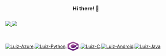 ##

<div align="center">

### Hi there! 🚀
</div>

##

<div>
  <a href="https://github.com/luiz-08">
  <img width="42%" src="https://github-readme-stats.vercel.app/api?username=luiz-08&show_icons=true&theme=dark&include_all_commits=true&count_private=true"/>
  <img width="52%" src="https://github-readme-stats.vercel.app/api/top-langs/?username=luiz-08&layout=compact&langs_count=7&theme=dark"/>
</div>

##

<div style="display: inline_block"><br>
  <img align="center" alt="Luiz-Azure" height="30" width="40" src="https://cdn.jsdelivr.net/gh/devicons/devicon/icons/azure/azure-original.svg">
  <img align="center" alt="Luiz-Python" height="30" width="40" src="https://cdn.jsdelivr.net/gh/devicons/devicon/icons/python/python-original.svg">
  <img align="center" alt="Luiz-Csharp" height="30" width="40" src="https://raw.githubusercontent.com/devicons/devicon/master/icons/csharp/csharp-original.svg">
  <img align="center" alt="Luiz-C" height="30" width="40" src= "https://cdn.jsdelivr.net/gh/devicons/devicon/icons/c/c-plain.svg">
  <img align="center" alt="Luiz-Android" height="30" width="40" src="https://cdn.jsdelivr.net/gh/devicons/devicon/icons/androidstudio/androidstudio-original.svg">
  <img align="center" alt="Luiz-Java" height="30" width="40" src="https://cdn.jsdelivr.net/gh/devicons/devicon/icons/java/java-original.svg">
</div>
